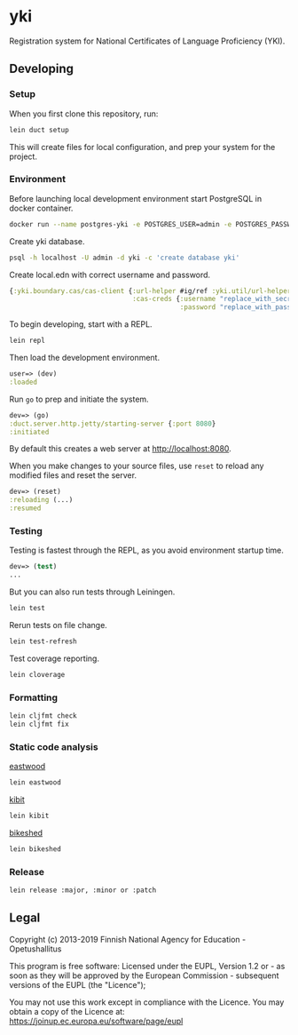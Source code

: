 # yki

Registration system for National Certificates of Language Proficiency (YKI).

## Developing

### Setup

When you first clone this repository, run:

```sh
lein duct setup
```

This will create files for local configuration, and prep your system
for the project.

### Environment

Before launching local development environment start PostgreSQL in docker container.

```sh
docker run --name postgres-yki -e POSTGRES_USER=admin -e POSTGRES_PASSWORD=admin -p 5432:5432 -d postgres:10.4
```

Create yki database.

```sh
psql -h localhost -U admin -d yki -c 'create database yki'
```

Create local.edn with correct username and password.

```clojure
{:yki.boundary.cas/cas-client {:url-helper #ig/ref :yki.util/url-helper
                               :cas-creds {:username "replace_with_secret"
                                           :password "replace_with_password"}}}
```

To begin developing, start with a REPL.

```sh
lein repl
```

Then load the development environment.

```clojure
user=> (dev)
:loaded
```

Run `go` to prep and initiate the system.

```clojure
dev=> (go)
:duct.server.http.jetty/starting-server {:port 8080}
:initiated
```

By default this creates a web server at <http://localhost:8080>.

When you make changes to your source files, use `reset` to reload any
modified files and reset the server.

```clojure
dev=> (reset)
:reloading (...)
:resumed
```


### Testing

Testing is fastest through the REPL, as you avoid environment startup
time.

```clojure
dev=> (test)
...
```

But you can also run tests through Leiningen.

```sh
lein test
```

Rerun tests on file change.
```sh
lein test-refresh
```

Test coverage reporting.
```sh
lein cloverage
```

### Formatting
```sh
lein cljfmt check
lein cljfmt fix
```

### Static code analysis

[eastwood](https://github.com/jonase/eastwood)
```sh
lein eastwood
```

[kibit](https://github.com/jonase/kibit)
```sh
lein kibit
```

[bikeshed](https://github.com/dakrone/lein-bikeshed)
```sh
lein bikeshed
```

### Release
```sh
lein release :major, :minor or :patch
```

## Legal

Copyright (c) 2013-2019 Finnish National Agency for Education - Opetushallitus

This program is free software:  Licensed under the EUPL, Version 1.2 or - as
soon as they will be approved by the European Commission - subsequent versions
of the EUPL (the "Licence");

You may not use this work except in compliance with the Licence.
You may obtain a copy of the Licence at: https://joinup.ec.europa.eu/software/page/eupl
